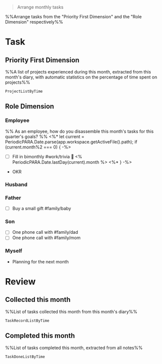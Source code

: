 > Arrange monthly tasks

%%Arrange tasks from the "Priority First Dimension" and the "Role Dimension" respectively%%

# Task

## Priority First Dimension
%%A list of projects experienced during this month, extracted from this month's diary, with automatic statistics on the percentage of time spent on projects%%
```PeriodicPARA
ProjectListByTime
```

## Role Dimension
### Employee
%% As an employee, how do you disassemble this month's tasks for this quarter's goals? %%
<%* let current = PeriodicPARA.Date.parse(app.workspace.getActiveFile().path); if (current.month%2 === 0) { -%>
- [ ] Fill in bimonthly #work/trivia 📅 <% PeriodicPARA.Date.lastDay(current).month %>
<%* } -%>
- OKR
### Husband
### Father
- [ ] Buy a small gift #family/baby 
### Son
- [ ] One phone call with #family/dad
- [ ] One phone call with #family/mom
### Myself
- Planning for the next month

# Review
## Collected this month
%%List of tasks collected this month from this month's diary%%
```PeriodicPARA
TaskRecordListByTime
```

## Completed this month
%%List of tasks completed this month, extracted from all notes%%
```PeriodicPARA
TaskDoneListByTime
```
